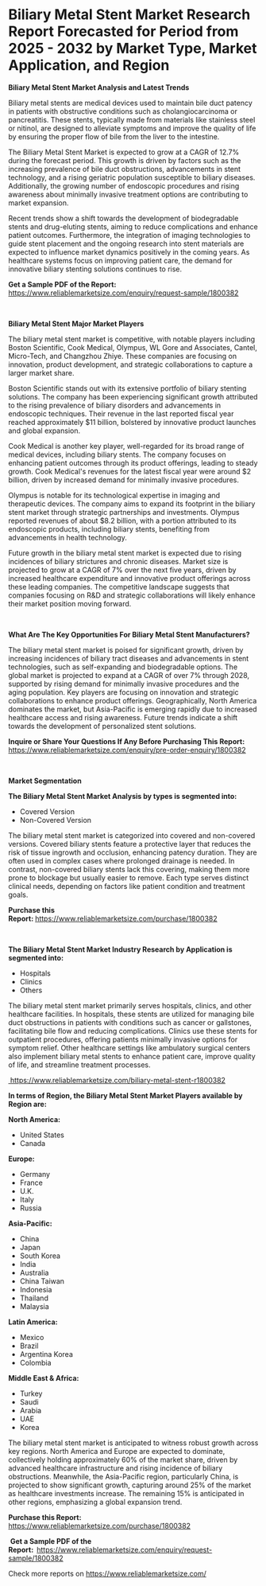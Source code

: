 <p><h1>Biliary Metal Stent Market Research Report Forecasted for Period from 2025 -  2032 by Market Type, Market Application, and Region</h1></p><p><strong>Biliary Metal Stent Market Analysis and Latest Trends</strong></p>
<p><p>Biliary metal stents are medical devices used to maintain bile duct patency in patients with obstructive conditions such as cholangiocarcinoma or pancreatitis. These stents, typically made from materials like stainless steel or nitinol, are designed to alleviate symptoms and improve the quality of life by ensuring the proper flow of bile from the liver to the intestine.</p><p>The Biliary Metal Stent Market is expected to grow at a CAGR of 12.7% during the forecast period. This growth is driven by factors such as the increasing prevalence of bile duct obstructions, advancements in stent technology, and a rising geriatric population susceptible to biliary diseases. Additionally, the growing number of endoscopic procedures and rising awareness about minimally invasive treatment options are contributing to market expansion.</p><p>Recent trends show a shift towards the development of biodegradable stents and drug-eluting stents, aiming to reduce complications and enhance patient outcomes. Furthermore, the integration of imaging technologies to guide stent placement and the ongoing research into stent materials are expected to influence market dynamics positively in the coming years. As healthcare systems focus on improving patient care, the demand for innovative biliary stenting solutions continues to rise.</p></p>
<p><strong>Get a Sample PDF of the Report:&nbsp;</strong> <a href="https://www.reliablemarketsize.com/enquiry/request-sample/1800382?utm_campaign=2783&utm_medium=2&utm_source=Github&utm_content=ia&utm_term=03032025&utm_id=biliary-metal-stent">https://www.reliablemarketsize.com/enquiry/request-sample/1800382</a></p>
<p>&nbsp;</p>
<p><strong>Biliary Metal Stent Major Market Players</strong></p>
<p><p>The biliary metal stent market is competitive, with notable players including Boston Scientific, Cook Medical, Olympus, WL Gore and Associates, Cantel, Micro-Tech, and Changzhou Zhiye. These companies are focusing on innovation, product development, and strategic collaborations to capture a larger market share.</p><p>Boston Scientific stands out with its extensive portfolio of biliary stenting solutions. The company has been experiencing significant growth attributed to the rising prevalence of biliary disorders and advancements in endoscopic techniques. Their revenue in the last reported fiscal year reached approximately $11 billion, bolstered by innovative product launches and global expansion.</p><p>Cook Medical is another key player, well-regarded for its broad range of medical devices, including biliary stents. The company focuses on enhancing patient outcomes through its product offerings, leading to steady growth. Cook Medical's revenues for the latest fiscal year were around $2 billion, driven by increased demand for minimally invasive procedures.</p><p>Olympus is notable for its technological expertise in imaging and therapeutic devices. The company aims to expand its footprint in the biliary stent market through strategic partnerships and investments. Olympus reported revenues of about $8.2 billion, with a portion attributed to its endoscopic products, including biliary stents, benefiting from advancements in health technology.</p><p>Future growth in the biliary metal stent market is expected due to rising incidences of biliary strictures and chronic diseases. Market size is projected to grow at a CAGR of 7% over the next five years, driven by increased healthcare expenditure and innovative product offerings across these leading companies. The competitive landscape suggests that companies focusing on R&D and strategic collaborations will likely enhance their market position moving forward.</p></p>
<p>&nbsp;</p>
<p><strong>What Are The Key Opportunities For Biliary Metal Stent Manufacturers?</strong></p>
<p><p>The biliary metal stent market is poised for significant growth, driven by increasing incidences of biliary tract diseases and advancements in stent technologies, such as self-expanding and biodegradable options. The global market is projected to expand at a CAGR of over 7% through 2028, supported by rising demand for minimally invasive procedures and the aging population. Key players are focusing on innovation and strategic collaborations to enhance product offerings. Geographically, North America dominates the market, but Asia-Pacific is emerging rapidly due to increased healthcare access and rising awareness. Future trends indicate a shift towards the development of personalized stent solutions.</p></p>
<p><strong>Inquire or Share Your Questions If Any Before Purchasing This Report:</strong> <a href="https://www.reliablemarketsize.com/enquiry/pre-order-enquiry/1800382?utm_campaign=2783&utm_medium=2&utm_source=Github&utm_content=ia&utm_term=03032025&utm_id=biliary-metal-stent">https://www.reliablemarketsize.com/enquiry/pre-order-enquiry/1800382</a></p>
<p>&nbsp;</p>
<p><strong>Market Segmentation</strong></p>
<p><strong>The Biliary Metal Stent Market Analysis by types is segmented into:</strong></p>
<p><ul><li>Covered Version</li><li>Non-Covered Version</li></ul></p>
<p><p>The biliary metal stent market is categorized into covered and non-covered versions. Covered biliary stents feature a protective layer that reduces the risk of tissue ingrowth and occlusion, enhancing patency duration. They are often used in complex cases where prolonged drainage is needed. In contrast, non-covered biliary stents lack this covering, making them more prone to blockage but usually easier to remove. Each type serves distinct clinical needs, depending on factors like patient condition and treatment goals.</p></p>
<p><strong>Purchase this Report:&nbsp;</strong><a href="https://www.reliablemarketsize.com/purchase/1800382?utm_campaign=2783&utm_medium=2&utm_source=Github&utm_content=ia&utm_term=03032025&utm_id=biliary-metal-stent">https://www.reliablemarketsize.com/purchase/1800382</a></p>
<p>&nbsp;</p>
<p><strong>The Biliary Metal Stent Market Industry Research by Application is segmented into:</strong></p>
<p><ul><li>Hospitals</li><li>Clinics</li><li>Others</li></ul></p>
<p><p>The biliary metal stent market primarily serves hospitals, clinics, and other healthcare facilities. In hospitals, these stents are utilized for managing bile duct obstructions in patients with conditions such as cancer or gallstones, facilitating bile flow and reducing complications. Clinics use these stents for outpatient procedures, offering patients minimally invasive options for symptom relief. Other healthcare settings like ambulatory surgical centers also implement biliary metal stents to enhance patient care, improve quality of life, and streamline treatment processes.</p></p>
<p><a href="https://www.reliablemarketsize.com/biliary-metal-stent-r1800382?utm_campaign=2783&utm_medium=2&utm_source=Github&utm_content=ia&utm_term=03032025&utm_id=biliary-metal-stent">&nbsp;https://www.reliablemarketsize.com/biliary-metal-stent-r1800382</a></p>
<p><strong>In terms of Region, the Biliary Metal Stent Market Players available by Region are:</strong></p>
<p>
    <p> <strong> North America: </strong>
        <ul>
            <li>United States</li>
            <li>Canada</li>
        </ul>
        </p> 
    <p> <strong> Europe: </strong>
        <ul>
            <li>Germany</li>
            <li>France</li>
            <li>U.K.</li>
            <li>Italy</li>
            <li>Russia</li>
        </ul>
        </p> 
    <p> <strong> Asia-Pacific: </strong>
        <ul>
            <li>China</li>
            <li>Japan</li>
            <li>South Korea</li>
            <li>India</li>
            <li>Australia</li>
            <li>China Taiwan</li>
            <li>Indonesia</li>
            <li>Thailand</li>
            <li>Malaysia</li>
        </ul>
        </p> 
    <p> <strong> Latin America: </strong>
        <ul>
            <li>Mexico</li>
            <li>Brazil</li>
            <li>Argentina Korea</li>
            <li>Colombia</li>
        </ul>
        </p> 
    <p> <strong> Middle East & Africa: </strong>
        <ul>
            <li>Turkey</li>
            <li>Saudi</li>
            <li>Arabia</li>
            <li>UAE</li>
            <li>Korea</li>
        </ul>
    </p>
    </p>
<p><p>The biliary metal stent market is anticipated to witness robust growth across key regions. North America and Europe are expected to dominate, collectively holding approximately 60% of the market share, driven by advanced healthcare infrastructure and rising incidence of biliary obstructions. Meanwhile, the Asia-Pacific region, particularly China, is projected to show significant growth, capturing around 25% of the market as healthcare investments increase. The remaining 15% is anticipated in other regions, emphasizing a global expansion trend.</p></p>
<p><strong>Purchase this Report: </strong><a href="https://www.reliablemarketsize.com/purchase/1800382?utm_campaign=2783&utm_medium=2&utm_source=Github&utm_content=ia&utm_term=03032025&utm_id=biliary-metal-stent">https://www.reliablemarketsize.com/purchase/1800382</a></p>
<p>&nbsp;<strong>Get a Sample PDF of the Report:&nbsp;&nbsp;</strong><a href="https://www.reliablemarketsize.com/enquiry/request-sample/1800382?utm_campaign=2783&utm_medium=2&utm_source=Github&utm_content=ia&utm_term=03032025&utm_id=biliary-metal-stent">https://www.reliablemarketsize.com/enquiry/request-sample/1800382</a></p>
<p><strong></strong></p>
<p>Check more reports on <a href="https://www.reliablemarketsize.com/?utm_campaign=2783&utm_medium=2&utm_source=Github&utm_content=ia&utm_term=03032025&utm_id=biliary-metal-stent">https://www.reliablemarketsize.com/</a></p>